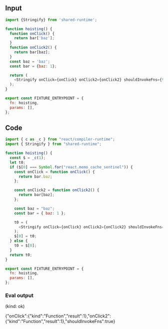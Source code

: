 
## Input

```javascript
import {Stringify} from 'shared-runtime';

function hoisting() {
  function onClick() {
    return bar['baz'];
  }
  function onClick2() {
    return bar[baz];
  }
  const baz = 'baz';
  const bar = {baz: 1};

  return (
    <Stringify onClick={onClick} onClick2={onClick2} shouldInvokeFns={true} />
  );
}

export const FIXTURE_ENTRYPOINT = {
  fn: hoisting,
  params: [],
};

```

## Code

```javascript
import { c as _c } from "react/compiler-runtime";
import { Stringify } from "shared-runtime";

function hoisting() {
  const $ = _c(1);
  let t0;
  if ($[0] === Symbol.for("react.memo_cache_sentinel")) {
    const onClick = function onClick() {
      return bar.baz;
    };

    const onClick2 = function onClick2() {
      return bar[baz];
    };

    const baz = "baz";
    const bar = { baz: 1 };

    t0 = (
      <Stringify onClick={onClick} onClick2={onClick2} shouldInvokeFns={true} />
    );
    $[0] = t0;
  } else {
    t0 = $[0];
  }
  return t0;
}

export const FIXTURE_ENTRYPOINT = {
  fn: hoisting,
  params: [],
};

```
      
### Eval output
(kind: ok) <div>{"onClick":{"kind":"Function","result":1},"onClick2":{"kind":"Function","result":1},"shouldInvokeFns":true}</div>